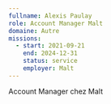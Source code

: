 ```yaml
---
fullname: Alexis Paulay
role: Account Manager Malt
domaine: Autre
missions:
  - start: 2021-09-21
    end: 2024-12-31
    status: service
    employer: Malt
---
```


Account Manager chez Malt
